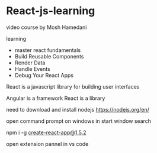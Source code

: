 # React-js-learning
video course by Mosh Hamedani
 
 learning 
 * master react fundamentals
 * Build Reusable Components
 * Render Data
 * Handle Events
 * Debug Your React Apps
 
 React is a javascript library for building user interfaces
 
 Angular is a framework
 React is a library
 
need to download and install nodejs https://nodejs.org/en/

open command prompt on windows in start window search

npm i -g create-react-app@1.5.2

open extension pannel in vs code
